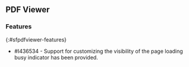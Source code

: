 ## PDF Viewer

### Features
{:#sfpdfviewer-features}

* \#I436534 - Support for customizing the visibility of the page loading busy indicator has been provided.
